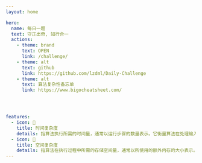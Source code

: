 ```yaml
---
layout: home

hero:
  name: 每日一题
  text: 守正出奇, 知行合一
  actions:
    - theme: brand
      text: OPEN
      link: /challenge/
    - theme: alt
      text: github
      link: https://github.com/lzdml/Daily-Challenge
    - theme: alt
      text: 算法复杂性备忘单
      link: https://www.bigocheatsheet.com/




features:
  - icon: 🚁️
    title: 时间复杂度
    details: 指算法执行所需的时间量，通常以运行步骤的数量表示。它衡量算法在处理输入数据时所需的时间成本。时间复杂度可以帮助我们预估算法在不同输入规模下的执行时间。常见的时间复杂度包括 O(1)、O(log n)、O(n)、O(n log n)、O(n^2)等
  - icon: 💯
    title: 空间复杂度
    details: 指算法在执行过程中所需的存储空间量，通常以所使用的额外内存的大小表示。它衡量算法在处理输入数据时所需的存储成本。空间复杂度可以帮助我们预估算法在不同输入规模下所需的额外内存空间。常见的空间复杂度包括是O(1)、O(n)、O(n^2)等
---
```

<style>

    .container .main .text {
        font-size: 20px;
        background: linear-gradient(120deg, #81FFEF 10%, #F067B4 100%);
        -webkit-background-clip: text;
        background-clip: text;
    }

    .VPButton.medium.brand, .VPButton.medium.alt {
        border: 0;
        padding: 4px 30px;
        border-radius: 10px;
    }

</style>
